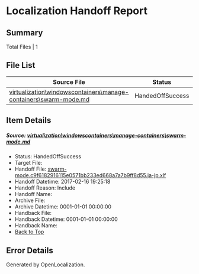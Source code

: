 # <a name='report-top'></a> Localization Handoff Report

## Summary
 Total Files | 1

## File List
 Source File | Status | Details 
 ----------- | ------ | ------- 
 [virtualization\windowscontainers\manage-containers\swarm-mode.md](https://github.com/Microsoft/Virtualization-Documentation-Private/blob/6f9b7f3847e7ae43239465e802dcbf72da65f7b8/virtualization/windowscontainers/manage-containers/swarm-mode.md) | HandedOffSuccess | [Details](#ce4847ecb94702786699a06c1ed8d400c958f28c299)

## Item Details
##### <a name='ce4847ecb94702786699a06c1ed8d400c958f28c299'></a> Source: [virtualization\windowscontainers\manage-containers\swarm-mode.md](https://github.com/Microsoft/Virtualization-Documentation-Private/blob/6f9b7f3847e7ae43239465e802dcbf72da65f7b8/virtualization/windowscontainers/manage-containers/swarm-mode.md)
* Status: HandedOffSuccess
* Target File: 
* Handoff File: [swarm-mode.c9f6182916115e0571bb233ed668a7a7b9ff8d55.ja-jp.xlf](https://github.com/Microsoft/Virtualization-Documentation-Private.handoff/blob/281536bdbdaf2d2a6ee5c2baf3857abfdf708754/ol-handoff/Microsoft/Virtualization-Documentation-Private.ja-jp/live/swarm-mode.c9f6182916115e0571bb233ed668a7a7b9ff8d55.ja-jp.xlf)
* Handoff Datetime: 2017-02-16 19:25:18
* Handoff Reason: Include
* Handoff Name: 
* Archive File: 
* Archive Datetime: 0001-01-01 00:00:00
* Handback File: 
* Handback Datetime: 0001-01-01 00:00:00
* Handback Name: 
* [Back to Top](#report-top)


## Error Details

Generated by OpenLocalization.

